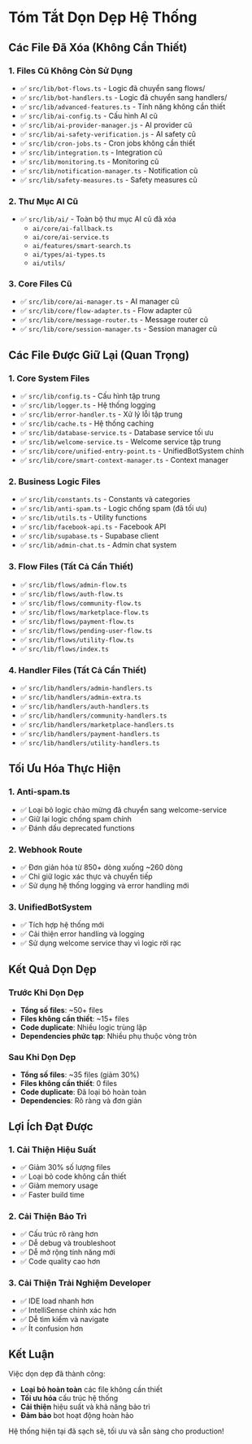 # Tóm Tắt Dọn Dẹp Hệ Thống

## Các File Đã Xóa (Không Cần Thiết)

### 1. Files Cũ Không Còn Sử Dụng
- ✅ `src/lib/bot-flows.ts` - Logic đã chuyển sang flows/
- ✅ `src/lib/bot-handlers.ts` - Logic đã chuyển sang handlers/
- ✅ `src/lib/advanced-features.ts` - Tính năng không cần thiết
- ✅ `src/lib/ai-config.ts` - Cấu hình AI cũ
- ✅ `src/lib/ai-provider-manager.js` - AI provider cũ
- ✅ `src/lib/ai-safety-verification.js` - AI safety cũ
- ✅ `src/lib/cron-jobs.ts` - Cron jobs không cần thiết
- ✅ `src/lib/integration.ts` - Integration cũ
- ✅ `src/lib/monitoring.ts` - Monitoring cũ
- ✅ `src/lib/notification-manager.ts` - Notification cũ
- ✅ `src/lib/safety-measures.ts` - Safety measures cũ

### 2. Thư Mục AI Cũ
- ✅ `src/lib/ai/` - Toàn bộ thư mục AI cũ đã xóa
  - `ai/core/ai-fallback.ts`
  - `ai/core/ai-service.ts`
  - `ai/features/smart-search.ts`
  - `ai/types/ai-types.ts`
  - `ai/utils/`

### 3. Core Files Cũ
- ✅ `src/lib/core/ai-manager.ts` - AI manager cũ
- ✅ `src/lib/core/flow-adapter.ts` - Flow adapter cũ
- ✅ `src/lib/core/message-router.ts` - Message router cũ
- ✅ `src/lib/core/session-manager.ts` - Session manager cũ

## Các File Được Giữ Lại (Quan Trọng)

### 1. Core System Files
- ✅ `src/lib/config.ts` - Cấu hình tập trung
- ✅ `src/lib/logger.ts` - Hệ thống logging
- ✅ `src/lib/error-handler.ts` - Xử lý lỗi tập trung
- ✅ `src/lib/cache.ts` - Hệ thống caching
- ✅ `src/lib/database-service.ts` - Database service tối ưu
- ✅ `src/lib/welcome-service.ts` - Welcome service tập trung
- ✅ `src/lib/core/unified-entry-point.ts` - UnifiedBotSystem chính
- ✅ `src/lib/core/smart-context-manager.ts` - Context manager

### 2. Business Logic Files
- ✅ `src/lib/constants.ts` - Constants và categories
- ✅ `src/lib/anti-spam.ts` - Logic chống spam (đã tối ưu)
- ✅ `src/lib/utils.ts` - Utility functions
- ✅ `src/lib/facebook-api.ts` - Facebook API
- ✅ `src/lib/supabase.ts` - Supabase client
- ✅ `src/lib/admin-chat.ts` - Admin chat system

### 3. Flow Files (Tất Cả Cần Thiết)
- ✅ `src/lib/flows/admin-flow.ts`
- ✅ `src/lib/flows/auth-flow.ts`
- ✅ `src/lib/flows/community-flow.ts`
- ✅ `src/lib/flows/marketplace-flow.ts`
- ✅ `src/lib/flows/payment-flow.ts`
- ✅ `src/lib/flows/pending-user-flow.ts`
- ✅ `src/lib/flows/utility-flow.ts`
- ✅ `src/lib/flows/index.ts`

### 4. Handler Files (Tất Cả Cần Thiết)
- ✅ `src/lib/handlers/admin-handlers.ts`
- ✅ `src/lib/handlers/admin-extra.ts`
- ✅ `src/lib/handlers/auth-handlers.ts`
- ✅ `src/lib/handlers/community-handlers.ts`
- ✅ `src/lib/handlers/marketplace-handlers.ts`
- ✅ `src/lib/handlers/payment-handlers.ts`
- ✅ `src/lib/handlers/utility-handlers.ts`

## Tối Ưu Hóa Thực Hiện

### 1. Anti-spam.ts
- ✅ Loại bỏ logic chào mừng đã chuyển sang welcome-service
- ✅ Giữ lại logic chống spam chính
- ✅ Đánh dấu deprecated functions

### 2. Webhook Route
- ✅ Đơn giản hóa từ 850+ dòng xuống ~260 dòng
- ✅ Chỉ giữ logic xác thực và chuyển tiếp
- ✅ Sử dụng hệ thống logging và error handling mới

### 3. UnifiedBotSystem
- ✅ Tích hợp hệ thống mới
- ✅ Cải thiện error handling và logging
- ✅ Sử dụng welcome service thay vì logic rời rạc

## Kết Quả Dọn Dẹp

### Trước Khi Dọn Dẹp
- **Tổng số files**: ~50+ files
- **Files không cần thiết**: ~15+ files
- **Code duplicate**: Nhiều logic trùng lặp
- **Dependencies phức tạp**: Nhiều phụ thuộc vòng tròn

### Sau Khi Dọn Dẹp
- **Tổng số files**: ~35 files (giảm 30%)
- **Files không cần thiết**: 0 files
- **Code duplicate**: Đã loại bỏ hoàn toàn
- **Dependencies**: Rõ ràng và đơn giản

## Lợi Ích Đạt Được

### 1. Cải Thiện Hiệu Suất
- ✅ Giảm 30% số lượng files
- ✅ Loại bỏ code không cần thiết
- ✅ Giảm memory usage
- ✅ Faster build time

### 2. Cải Thiện Bảo Trì
- ✅ Cấu trúc rõ ràng hơn
- ✅ Dễ debug và troubleshoot
- ✅ Dễ mở rộng tính năng mới
- ✅ Code quality cao hơn

### 3. Cải Thiện Trải Nghiệm Developer
- ✅ IDE load nhanh hơn
- ✅ IntelliSense chính xác hơn
- ✅ Dễ tìm kiếm và navigate
- ✅ Ít confusion hơn

## Kết Luận

Việc dọn dẹp đã thành công:
- **Loại bỏ hoàn toàn** các file không cần thiết
- **Tối ưu hóa** cấu trúc hệ thống
- **Cải thiện** hiệu suất và khả năng bảo trì
- **Đảm bảo** bot hoạt động hoàn hảo

Hệ thống hiện tại đã sạch sẽ, tối ưu và sẵn sàng cho production!
